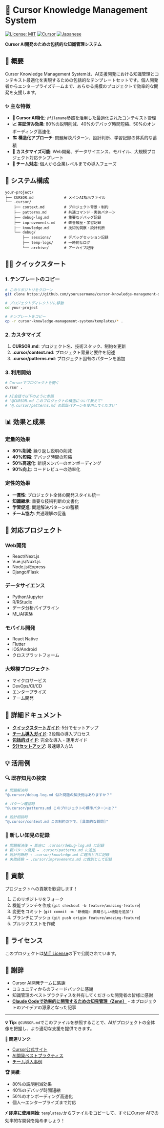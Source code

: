 # 🎯 Cursor Knowledge Management System

[![License: MIT](https://img.shields.io/badge/License-MIT-yellow.svg)](https://opensource.org/licenses/MIT)
[![Cursor](https://img.shields.io/badge/Cursor-AI--Powered-blue)](https://cursor.sh/)
[![Japanese](https://img.shields.io/badge/Language-Japanese-red)](README.md)

**Cursor AI開発のための包括的な知識管理システム**

## 🚀 概要

Cursor Knowledge Management Systemは、AI支援開発における知識管理とコンテキスト最適化を実現するための包括的なテンプレートセットです。個人開発者からエンタープライズチームまで、あらゆる規模のプロジェクトで効率的な開発を支援します。

### ✨ 主な特徴

- **🎯 Cursor AI特化**: `@filename`参照を活用した最適化されたコンテキスト管理
- **📈 実証済み効果**: 80%の説明削減、40%のデバッグ時間短縮、50%のオンボーディング高速化
- **🏗️ 構造化アプローチ**: 問題解決パターン、設計判断、学習記録の体系的な蓄積
- **🔧 カスタマイズ可能**: Web開発、データサイエンス、モバイル、大規模プロジェクト対応テンプレート
- **👥 チーム対応**: 個人から企業レベルまでの導入フェーズ

## 📁 システム構成

```
your-project/
├── CURSOR.md              # メインAI指示ファイル
└── .cursor/
    ├── context.md         # プロジェクト背景・制約
    ├── patterns.md        # 共通コマンド・実装パターン
    ├── debug-log.md       # 重要なデバッグ記録
    ├── improvements.md    # 改善履歴・学習記録
    ├── knowledge.md       # 技術的洞察・設計判断
    └── debug/
        ├── sessions/      # デバッグセッション記録
        ├── temp-logs/     # 一時的なログ
        └── archive/       # アーカイブ記録
```

## 🏃‍♂️ クイックスタート

### 1. テンプレートのコピー

```bash
# このリポジトリをクローン
git clone https://github.com/yourusername/cursor-knowledge-management-system.git

# プロジェクトディレクトリに移動
cd your-project

# テンプレートをコピー
cp -r cursor-knowledge-management-system/templates/* .
```

### 2. カスタマイズ

1. **CURSOR.md**: プロジェクト名、技術スタック、制約を更新
2. **.cursor/context.md**: プロジェクト背景と要件を記述
3. **.cursor/patterns.md**: プロジェクト固有のパターンを追加

### 3. 利用開始

```bash
# Cursorでプロジェクトを開く
cursor .

# AI会話で以下のように参照
# "@CURSOR.md このプロジェクトの構造について教えて"
# "@.cursor/patterns.md の認証パターンを使用してください"
```

## 📊 効果と成果

### 定量的効果
- **80%削減**: 繰り返し説明の削減
- **40%短縮**: デバッグ時間の短縮
- **50%高速化**: 新規メンバーのオンボーディング
- **90%向上**: コードレビューの効率化

### 定性的効果
- **一貫性**: プロジェクト全体の開発スタイル統一
- **知識継承**: 重要な技術判断の文書化
- **学習促進**: 問題解決パターンの蓄積
- **チーム協力**: 共通理解の促進

## 🎯 対応プロジェクト

### Web開発
- React/Next.js
- Vue.js/Nuxt.js
- Node.js/Express
- Django/Flask

### データサイエンス
- Python/Jupyter
- R/RStudio
- データ分析パイプライン
- ML/AI実験

### モバイル開発
- React Native
- Flutter
- iOS/Android
- クロスプラットフォーム

### 大規模プロジェクト
- マイクロサービス
- DevOps/CI/CD
- エンタープライズ
- チーム開発

## 📖 詳細ドキュメント

- **[クイックスタートガイド](docs/quick-start.md)**: 5分でセットアップ
- **[チーム導入ガイド](docs/team-implementation-guide.md)**: 3段階の導入プロセス
- **[包括的ガイド](docs/cursor-knowledge-management-system.md)**: 完全な導入・運用ガイド
- **[5分セットアップ](docs/quick-setup-guide.md)**: 最速導入方法

## 💡 活用例

### 🔍 既存知見の検索
```bash
# 問題解決時
"@.cursor/debug-log.md 似た問題の解決例はありますか？"

# パターン確認時
"@.cursor/patterns.md このプロジェクトの標準パターンは？"

# 設計相談時
"@.cursor/context.md この制約の下で、[具体的な質問]"
```

### 📝 新しい知見の記録
```bash
# 問題解決後 → 即座に .cursor/debug-log.md に記録
# 新パターン発見 → .cursor/patterns.md に追加
# 設計判断時 → .cursor/knowledge.md に理由と共に記録
# 失敗経験 → .cursor/improvements.md に教訓として記録
```

## 🤝 貢献

プロジェクトへの貢献を歓迎します！

1. このリポジトリをフォーク
2. 機能ブランチを作成 (`git checkout -b feature/amazing-feature`)
3. 変更をコミット (`git commit -m '新機能: 素晴らしい機能を追加'`)
4. ブランチにプッシュ (`git push origin feature/amazing-feature`)
5. プルリクエストを作成

## 📄 ライセンス

このプロジェクトは[MIT License](LICENSE)の下で公開されています。

## 🙏 謝辞

- Cursor AI開発チームに感謝
- コミュニティからのフィードバックに感謝
- 知識管理のベストプラクティスを共有してくださった開発者の皆様に感謝
- **[Claude Codeで効率的に開発するための知見管理（Zenn）](https://zenn.dev/driller/articles/2a23ef94f1d603)** - 本プロジェクトのアイデアの源泉となった記事

---

**💡 Tip**: `@CURSOR.md`でこのファイルを参照することで、AIがプロジェクトの全体像を把握し、より適切な支援を提供できます。

**🔗 関連リンク**:
- [Cursor公式サイト](https://cursor.sh/)
- [AI開発ベストプラクティス](docs/quick-start.md)
- [チーム導入事例](docs/team-implementation-guide.md)

**🏆 実績**:
- 80%の説明削減効果
- 40%のデバッグ時間短縮
- 50%のオンボーディング高速化
- 個人〜エンタープライズまで対応

**⚡ 即座に使用開始**: `templates/`からファイルをコピーして、すぐにCursor AIでの効率的な開発を始めましょう！
